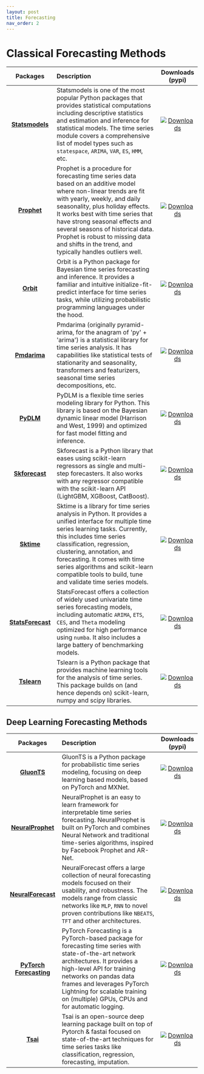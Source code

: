 ```yaml
---
layout: post
title: Forecasting
nav_order: 2
---
```

# Classical Forecasting Methods

| Packages | Description | Downloads (pypi) |
|:--:|:--|:--:|
|  **[Statsmodels]**  | Statsmodels is one of the most popular Python packages that provides statistical computations including descriptive statistics and estimation and inference for statistical models. The time series module covers a comprehensive list of model types such as `statespace`, `ARIMA`, `VAR`, `ES`, `HMM`, etc.                                                                                 |   [![Downloads](https://static.pepy.tech/badge/statsmodels)](https://pepy.tech/project/statsmodels)   |
|    **[Prophet]**    | Prophet is a procedure for forecasting time series data based on an additive model where non-linear trends are fit with yearly, weekly, and daily seasonality, plus holiday effects. It works best with time series that have strong seasonal effects and several seasons of historical data. Prophet is robust to missing data and shifts in the trend, and typically handles outliers well. |       [![Downloads](https://static.pepy.tech/badge/prophet)](https://pepy.tech/project/prophet)       |
|     **[Orbit]**     | Orbit is a Python package for Bayesian time series forecasting and inference. It provides a familiar and intuitive initialize-fit-predict interface for time series tasks, while utilizing probabilistic programming languages under the hood.                                                                                                                                                |         [![Downloads](https://static.pepy.tech/badge/orbit)](https://pepy.tech/project/orbit)         |                                                                                                                                                                                                                                                                                                     
|   **[Pmdarima]**    | Pmdarima (originally pyramid-arima, for the anagram of 'py' + 'arima') is a statistical library for time series analysis. It has capabilities like statistical tests of stationarity and seasonality, transformers and featurizers, seasonal time series decompositions, etc.                                                                                                                 |      [![Downloads](https://static.pepy.tech/badge/pmdarima)](https://pepy.tech/project/pmdarima)      |
|     **[PyDLM]**     | PyDLM is a flexible time series modeling library for Python. This library is based on the Bayesian dynamic linear model (Harrison and West, 1999) and optimized for fast model fitting and inference.                                                                                                                                                                                         |         [![Downloads](https://static.pepy.tech/badge/pydlm)](https://pepy.tech/project/pydlm)         |
|  **[Skforecast]**   | Skforecast is a Python library that eases using scikit-learn regressors as single and multi-step forecasters. It also works with any regressor compatible with the scikit-learn API (LightGBM, XGBoost, CatBoost).                                                                                                                                                                            |    [![Downloads](https://static.pepy.tech/badge/skforecast)](https://pepy.tech/project/skforecast)    |
|    **[Sktime]**     | Sktime is a library for time series analysis in Python. It provides a unified interface for multiple time series learning tasks. Currently, this includes time series classification, regression, clustering, annotation, and forecasting. It comes with time series algorithms and scikit-learn compatible tools to build, tune and validate time series models.                             |        [![Downloads](https://static.pepy.tech/badge/sktime)](https://pepy.tech/project/sktime)        |
| **[StatsForecast]** | StatsForecast offers a collection of widely used univariate time series forecasting models, including automatic `ARIMA`, `ETS`, `CES`, and `Theta` modeling optimized for high performance using `numba`. It also includes a large battery of benchmarking models.                                                                                                                            | [![Downloads](https://static.pepy.tech/badge/statsforecast)](https://pepy.tech/project/statsforecast) |
|    **[Tslearn]**    | Tslearn is a Python package that provides machine learning tools for the analysis of time series. This package builds on (and hence depends on) scikit-learn, numpy and scipy libraries.                                                                                                                                                                                                      |       [![Downloads](https://static.pepy.tech/badge/tslearn)](https://pepy.tech/project/tslearn)       |

[Statsmodels]: https://github.com/statsmodels/statsmodels
[Prophet]: https://github.com/facebook/prophet
[Orbit]: https://github.com/uber/orbit
[Pmdarima]: https://github.com/alkaline-ml/pmdarima
[PyDLM]: https://github.com/wwrechard/pydlm
[Skforecast]: https://github.com/JoaquinAmatRodrigo/skforecast
[Sktime]: https://github.com/sktime/sktime
[StatsForecast]: https://github.com/Nixtla/statsforecast
[Tslearn]: https://github.com/tslearn-team/tslearn



## Deep Learning Forecasting Methods

| Packages | Description | Downloads (pypi) |
|:--:|:--|:--:|
|       **[GluonTS]**       |                                                                                  GluonTS is a Python package for probabilistic time series modeling, focusing on deep learning based models, based on PyTorch and MXNet.                                                                                   |             [![Downloads](https://static.pepy.tech/badge/gluonts)](https://pepy.tech/project/gluonts)             |
|    **[NeuralProphet]**    |                                   NeuralProphet is an easy to learn framework for interpretable time series forecasting. NeuralProphet is built on PyTorch and combines Neural Network and traditional time-series algorithms, inspired by Facebook Prophet and AR-Net.                                    |       [![Downloads](https://static.pepy.tech/badge/neuralprophet)](https://pepy.tech/project/neuralprophet)       |
|   **[NeuralForecast]**    |                           NeuralForecast offers a large collection of neural forecasting models focused on their usability, and robustness. The models range from classic networks like `MLP`, `RNN` to novel proven contributions like `NBEATS`, `TFT` and other architectures.                           |      [![Downloads](https://static.pepy.tech/badge/neuralforecast)](https://pepy.tech/project/neuralforecast)      |
| **[PyTorch Forecasting]** | PyTorch Forecasting is a PyTorch-based package for forecasting time series with state-of-the-art network architectures. It provides a high-level API for training networks on pandas data frames and leverages PyTorch Lightning for scalable training on (multiple) GPUs, CPUs and for automatic logging. | [![Downloads](https://static.pepy.tech/badge/pytorch-forecasting)](https://pepy.tech/project/pytorch-forecasting) |
|        **[Tsai]**         |                                                    Tsai is an open-source deep learning package built on top of Pytorch & fastai focused on state-of-the-art techniques for time series tasks like classification, regression, forecasting, imputation.                                                    |                [![Downloads](https://static.pepy.tech/badge/tsai)](https://pepy.tech/project/tsai)                |

[GluonTS]: https://github.com/awslabs/gluonts
[NeuralProphet]: https://github.com/ourownstory/neural_prophet
[NeuralForecast]: https://github.com/Nixtla/neuralforecast
[PyTorch Forecasting]: https://github.com/jdb78/pytorch-forecasting
[Tsai]: https://github.com/timeseriesAI/tsai
